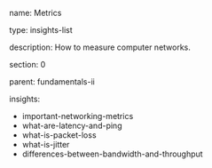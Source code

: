 name: Metrics

type: insights-list

description: How to measure computer networks.

section: 0

parent: fundamentals-ii

insights:
  - important-networking-metrics
  - what-are-latency-and-ping
  - what-is-packet-loss
  - what-is-jitter
  - differences-between-bandwidth-and-throughput
